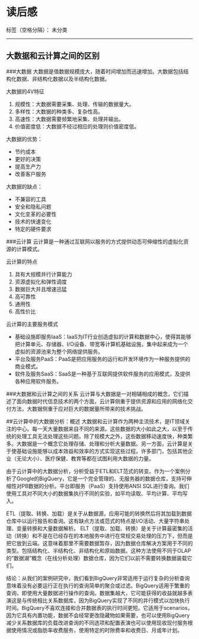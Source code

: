﻿# 读后感

标签（空格分隔）： 未分类

---

## 大数据和云计算之间的区别
###大数据
大数据是值数据规模庞大，随着时间增加而迅速增加。大数据包括结构化数据、非结构化数据以及半结构化数据。

大数据的4V特征
1. 规模性：大数据需要采集、处理、传输的数据量大。
2. 多样性：大数据的种类多、复杂性高。
3. 高速性：大数据需要频繁地采集、处理并输出。
4. 价值密度低：大数据不经过相应的处理则价值密度低。

大数据的优势：
 - 节约成本
 - 更好的决策
 - 提高生产力
 - 改善客户服务
 
大数据的缺点：
 - 不兼容的工具
 - 安全和隐私问题
 - 文化变革的必要性
 - 技术的快速变化
 - 特定的硬件要求
 
###云计算
云计算是一种通过互联网以服务的方式提供动态可伸缩性的虚拟化资源的计算模式。

云计算的特点
1. 具有大规模并行计算能力
2. 资源虚拟化和弹性调度
3. 数据巨大并且增速迅猛
4. 高可靠性
5. 通用性
6. 高性价比

云计算的主要服务模式
 - 基础设施即服务IaaS：IaaS为IT行业创造虚拟的计算和数据中心，使得其能够把计算单元、存储器、I/O设备、带宽等计算机基础设施，集中起来成为一个虚拟的资源池来为整个网络提供服务。
 - 平台及服务PaaS：PaaS是把应用服务的运行和开发环境作为一种服务提供的商业模式。
 - 软件及服务SaaS：SaaS是一种基于互联网提供软件服务的应用模式，及提供各种应用软件服务。

###大数据和云计算之间的关系
云计算与大数据是一对相辅相成的概念，它们描述了面向数据时代信息技术的两个方面，云计算侧重于提供资源和应用的网络化交付方法，大数据侧重于应对巨大的数据量所带来的技术挑战。

##云计算中的大数据分析：概述
大数据和云计算作为两种主流技术，是IT领域关注的中心。每一天大量数据来自不同的来源。这些数据的大小如此之大，以至于传统的处理工具无法处理这些问题。除了规模大之外，这些数据移动速度快，种类繁多。大数据是一个概念它处理存储、处理和分析大量数据。另一方面，云计算是关于使基础设施能够以成本效益和效率的方式实现这些过程。许多部门，包括其他企业（无论大小）、医疗保健、教育等都在试图利用大数据的力量。

由于云计算中的大数据分析，分析受益于ETL和ELT范式的转变。作为一个案例分析了Google的BigQuery，它是一个完全管理的、无服务器的数据仓库，支持可伸缩性对PB数据的分析。平台即服务（PaaS）支持使用ANSI SQL进行查询。我们使用工具对不同大小的数据集执行不同的实验，如平均读取、平均计算、平均写入。

ETL（提取、转换、加载）是关于从数据源，应用可能的转换然后将其加载到数据仓库中以运行报告和查询。这有缺点方法或范式的特点是I/O活动、大量字符串处理、变量转换和大量数据解析。
ELT（提取、加载、转换）是关于计算最密集的活动（转换）和不是在已经存在的本地服务中进行在常规交易处理的压力下，但而是把它放到云端。这意味着那里不需要数据暂存，因为数据仓库解决方案用于不同的类型。包括结构化、半结构化、非结构化和原始数据。这种方法使用不同于OLAP的“数据湖”概念（在线分析处理）数据仓库，因为它们以前不需要转换数据装载它们。

结论：从我们的案例研究中，我们看到BigQuery非常适用于运行复杂的分析查询意味着没有必要运行正在执行的查询简单的聚合或过滤。BigQuery适用于繁重的查询，即使用大量数据进行操作的查询。数据集越大，它可能获得的收益就越多表演这是与传统相比关系数据库，因为BigQuery实现了不同的并行模式以加快执行时间。BigQuery不喜欢连接和合并数据表的执行时间更短。它适用于scenarios，因为它具有内置功能，数据不会经常更改隐藏物如果需要，也可以使用BigQuery减少关系数据库的负载改进查询的不同选项和配置表演也可以使用现收现付服务根据使用情况或脂肪率收费服务，使用特定的时隙费率和收费日、月或年计划。







